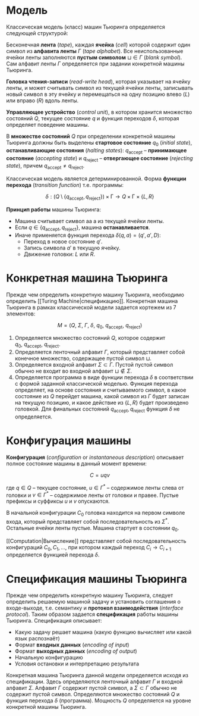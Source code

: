 
# Модель

Классическая модель (класс) машин Тьюринга определяется следующей структурой:

Бесконечная **лента** (*tape*), каждая **ячейка** (*cell*) которой содержит один символ из **алфавита ленты** $\Gamma$ (*tape alphabet*). Все неиспользованные ячейки ленты заполняются **пустым символом** $⊔ ∈ \Gamma$ (*blank symbol*). Сам алфавит ленты $\Gamma$ определяется при задании конкретной машины Тьюринга.

**Головка чтения-записи** (*read-write head*), которая указывает на ячейку ленты, и может считывать символ из текущей ячейки ленты, записывать новый символ в эту ячейку и перемещаться на одну позицию влево ($L$) или вправо ($R$) вдоль ленты.

**Управляющее устройство** (*control unit*), в котором хранится множество состояний $Q$, текущее состояние $q$ и функция переходов $δ$, которая определяет поведение машины. 

В **множестве состояний** $Q$ при определении конкретной машины Тьюринга должны быть выделены **стартовое состояние** $q_0$ (*initial state*), **останавливающие состояния** (*halting states*): $q_{\mathrm{accept}}$ – **принимающее состояние** (*accepting state*) и $q_{\mathrm{reject}}$ – **отвергающее состояние** (*rejecting state*), причем $q_{\mathrm{accept}} ≠ q_{\mathrm{reject}}$.

Классическая модель является детерминированной. Форма **функции перехода** (*transition function*) т.е. программы:

$$
δ: (Q \setminus \{ q_{\mathrm{accept}}, q_{\mathrm{reject}} \}) \times \mathrm{Γ} → Q \times \mathrm{Γ} \times \{ L,R \}
$$

**Принцип работы** машины Тьюринга:
- Машина считывает символ aa a из текущей ячейки ленты.
- Если $q \in \{q_{\mathrm{accept}}, q_{\mathrm{reject}}\}$, машина **останавливается**.
- Иначе применяется функция перехода $\delta(q, a) = (q', a', D)$:
    - Переход в новое состояние $q'$.
    - Запись символа $a'$ в текущую ячейку.
    - Движение головки: $L$ или $R$.

# Конкретная машина Тьюринга 

Прежде чем определить конкретную машину Тьюринга, необходимо определить [[Turing Machine|спецификацию]]. Конкретная машина Тьюринга в рамках классической модели задается кортежем из 7 элементов:

$$
M = (Q,\ \Sigma,\ \Gamma,\ \delta,\ q_{\mathrm{0}},\ q_{\mathrm{accept}},\ q_{\mathrm{reject}})
$$

1. Определяется множество состояний $Q$, которое содержит $q_{\mathrm{0}},\ q_{\mathrm{accept}},\ q_{\mathrm{reject}}$. 
2. Определяется ленточный алфавит $\Gamma$, который представляет собой конечное множество, содержащее пустой символ $⊔$.
3. Определяется входной алфавит $\Sigma \subset \Gamma$. Пустой пустой символ обычно не входит во входной алфавит $⊔ \notin \Sigma$.
4. Определяется программа в виде функции перехода $δ$ в соответствии с формой заданной классической моделью. Функция перехода определяет, на основе состояния и считываемого символ, в какое состояние из $Q$ перейдет машина, какой символ из $\Gamma$ будет записан на текущую позицию, и какое действие из $\{ L,R \}$ будет произведено головкой. Для финальных состояний $q_{\mathrm{accept}}, q_{\mathrm{reject}}$ функция $δ$ не определяется.

# Конфигурация машины

**Конфигурация** (*configuration* or *instantaneous description*) описывает полное состояние машины в данный момент времени:

$$
C = uqv
$$

где $q∈Q$ – текущее состояние, $u∈\Gamma^*$ – содержимое ленты слева от головки и $v∈\Gamma^*$ – содержимое ленты от головки и правее. Пустые префиксы и суффиксы $u$ и $v$ опускаются.

В начальной конфигурации $С_0$ головка находится на первом символе входа, который представляет собой последовательность из $\Sigma^*$. Остальные ячейки ленты пустые. Машина стартует в состоянии $q_0$.

[[Computation|Вычисление]] представляет собой последовательность конфигураций $C_0, C_1, \ldots$, при котором каждый переход $C_i → C_{i+1}$ определяется функцией перехода $δ$.
 
# Спецификация машины Тьюринга

Прежде чем определить конкретную машину Тьюринга, следует определить решаемую машиной задачу и установить соглашения о входе-выходе, т.е. семантику и **протокол взаимодействия** (*interface protocol*). Таким образом задается **спецификация** работы машины Тьюринга. Спецификация описывает:
- Какую задачу решает машина (какую функцию вычисляет или какой язык распознаёт)
- Формат **входных данных** (*encoding of input*)
- Формат **выходных данных** (*encoding of output*)
- Начальную конфигурацию
- Условия остановки и интерпретацию результата

Конкретная машина Тьюринга данной модели определяется исходя из спецификации. Здесь определяются ленточный алфавит $\Gamma$ и входной алфавит $\Sigma$. Алфавит $\Gamma$ содержит пустой символ, а $\Sigma \subset \Gamma$ обычно не содержит пустой символ. Определяются множество состояний $Q$ и функция перехода $δ$ (программа). Мощность $Q$ определяется на уровне конкретной машины Тьюринга.




